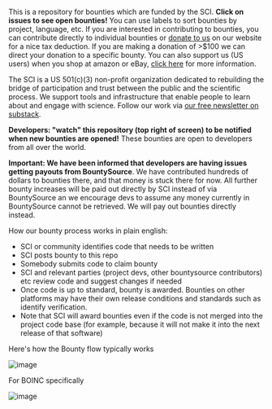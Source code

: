 This is a repository for bounties which are funded by the SCI. **Click on issues to see open bounties!** You can use labels to sort bounties by project, language, etc. If you are interested in contributing to bounties, you can contribute directly to individual bounties or [donate to us](https://thesciencecommons.org/donate/) on our website for a nice tax deduction. If you are making a donation of >$100 we can direct your donation to a specific bounty. You can also support us (US users) when you shop at amazon or eBay, [click here](https://thesciencecommons.org/donate/) for more information.

The SCI is a US 501(c)(3) non-profit organization dedicated to rebuilding the bridge of participation and trust between the public and the scientific process. We support tools and infrastructure that enable people to learn about and engage with science. Follow our work via [our free newsletter on substack](https://thesciencecommons.substack.com/).

**Developers: "watch" this repository (top right of screen) to be notified when new bounties are opened!** These bounties are open to developers from all over the world.

**Important: We have been informed that developers are having issues getting payouts from BountySource**. We have contributed hundreds of dollars to bounties there, and that money is stuck there for now. All further bounty increases will be paid out directly by SCI instead of via BountySource an we encourage devs to assume any money currently in BountySource cannot be retrieved. We will pay out bounties directly instead.

How our bounty process works in plain english:

- SCI or community identifies code that needs to be written
- SCI posts bounty to this repo
- Somebody submits code to claim bounty
- SCI and relevant parties (project devs, other bountysource contributors) etc review code and suggest changes if needed
- Once code is up to standard, bounty is awarded. Bounties on other platforms may have their own release conditions and standards such as identify verification.
- Note that SCI will award bounties even if the code is not merged into the project code base (for example, because it will not make it into the next release of that software)

Here's how the Bounty flow typically works

![image](https://github.com/TheSCInitiative/bounties/assets/90811423/cd45688b-42e5-4812-8b73-bda4894b53cc)

For BOINC specifically

![image](https://github.com/TheSCInitiative/bounties/assets/90811423/a0131edd-a700-40be-9704-316dd5cf8b78)
